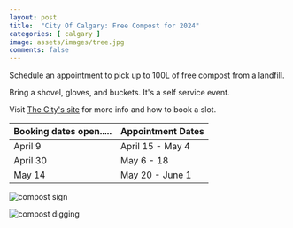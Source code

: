 ```yaml
---
layout: post
title:  "City Of Calgary: Free Compost for 2024"
categories: [ calgary ]
image: assets/images/tree.jpg
comments: false
---
```


Schedule an appointment to pick up to 100L of free compost from a landfill.


Bring a shovel, gloves, and buckets.  It's a self service event.

Visit [The City's site](https://www.calgary.ca/waste/residential/green-cart-compost-giveaway.html) for more info and how to book a slot.


| Booking dates open..... |  Appointment Dates |
| ----------------------- | ------------------ |
| April 9                 |  April 15 - May 4  |
| April 30                |  May 6 - 18        |
| May 14                  |  May 20 - June 1   |


![compost sign](https://www.calgary.ca/waste/residential/green-cart-compost-giveaway/_jcr_content/root/maincontentpar/responsivegrid/grid/column-0-r0/grid_layout_2126558985/column-f895ffcd-1d85-40df-bf07-36039507699a0/image.img.jpeg/1678398207727/compost-city-calgary-01.jpeg)

![compost digging](https://www.calgary.ca/waste/residential/green-cart-compost-giveaway/_jcr_content/root/maincontentpar/responsivegrid/grid/column-0-r0/grid_layout_1578745768/column-b5d31aed-4486-4dc5-9aea-6bdccbe336b80/image.img.jpeg/1678714754504/compost-giveaway-4.jpeg)
